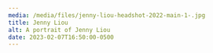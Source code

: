 ```yaml
---
media: /media/files/jenny-liou-headshot-2022-main-1-.jpg
title: Jenny Liou
alt: A portrait of Jenny Liou
date: 2023-02-07T16:50:00-0500
---
```

